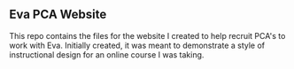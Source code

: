 ## Eva PCA Website

This repo contains the files for the website I created to help recruit PCA's to work with Eva. Initially created, it was meant to demonstrate a style of instructional design for an online course I was taking.